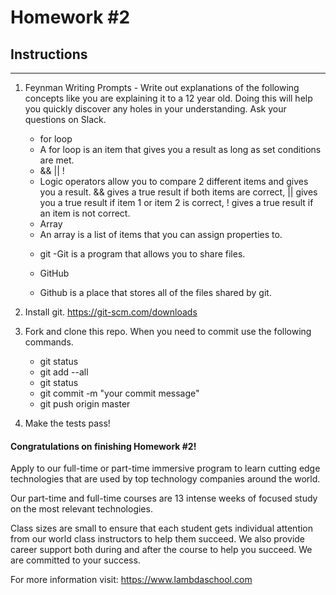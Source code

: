 # Homework #2

## Instructions
---
1. Feynman Writing Prompts - Write out explanations of the following concepts like you are explaining it to a 12 year old.  Doing this will help you quickly discover any holes in your understanding.  Ask your questions on Slack.
		
	* for loop
	- A for loop is an item that gives you a result as long as set conditions are met.

	* && || !
	- Logic operators allow you to compare 2 different items and gives you a result. && gives a true result if both items are correct, || gives you a true result if item 1 or item 2 is correct, ! gives a true result if an item is not correct. 

	* Array
	- An array is a list of items that you can assign properties to.

	* git
	-Git is a program that allows you to share files.

	* GitHub
	- Github is a place that stores all of the files shared by git.

2. Install git.  https://git-scm.com/downloads


3. Fork and clone this repo.  When you need to commit use the following commands.
		
	* git status
	* git add --all
	* git status
	* git commit -m "your commit message"
	* git push origin master


4. Make the tests pass!




#### Congratulations on finishing Homework #2!
Apply to our full-time or part-time immersive program to learn cutting edge technologies that are used by top technology companies around the world.

Our part-time and full-time courses are 13 intense weeks of focused study on the most relevant technologies.  

Class sizes are small to ensure that each student gets individual attention from our world class instructors to help them succeed.  We also provide career support both during and after the course to help you succeed.  We are committed to your success.

For more information visit: https://www.lambdaschool.com
